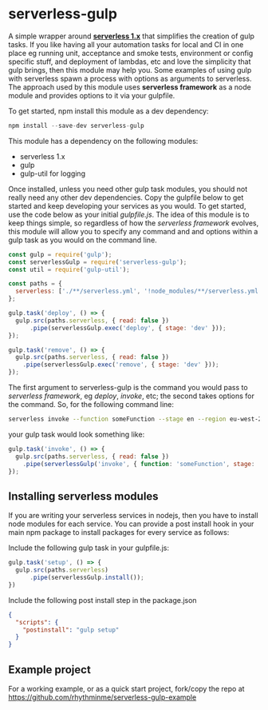 # serverless-gulp
A simple wrapper around **[serverless 1.x](https://serverless.com)** that simplifies the creation of gulp tasks. If you like having all your automation tasks for local and CI in one place eg running unit, acceptance and smoke tests, environment or config specific stuff, and deployment of lambdas, etc and love the simplicity that gulp brings, then this module may help you.
Some examples of using gulp with serverless spawn a process with options as arguments to serverless. The approach used by this module uses **serverless framework** as a node module and provides options to it via your gulpfile.

To get started, npm install this module as a dev dependency:

```javascript
npm install --save-dev serverless-gulp
```

This module has a dependency on the following modules:

* serverless 1.x
* gulp
* gulp-util for logging

Once installed, unless you need other gulp task modules, you should not really need any other dev dependencies. Copy the gulpfile below to get started and keep developing your services as you would.
To get started, use the code below as your initial *gulpfile.js*. The idea of this module is to keep things simple, so regardless of how the *serverless framework* evolves, this module will allow you to specify any command and and options within a gulp task as you would on the command line.

```javascript
const gulp = require('gulp');
const serverlessGulp = require('serverless-gulp');
const util = require('gulp-util');

const paths = {
  serverless: ['./**/serverless.yml', '!node_modules/**/serverless.yml']
};

gulp.task('deploy', () => {
  gulp.src(paths.serverless, { read: false })
      .pipe(serverlessGulp.exec('deploy', { stage: 'dev' }));
});

gulp.task('remove', () => {
  gulp.src(paths.serverless, { read: false })
    .pipe(serverlessGulp.exec('remove', { stage: 'dev' }));
});
```

The first argument to serverless-gulp is the command you would pass to *serverless framework*, eg *deploy*, *invoke*, etc; the second takes options for the command. So, for the following command line:

```bash
serverless invoke --function someFunction --stage en --region eu-west-2
```

your gulp task would look something like:

```javascript
gulp.task('invoke', () => {
  gulp.src(paths.serverless, { read: false })
    .pipe(serverlessGulp('invoke', { function: 'someFunction', stage: 'en', region: 'eu-west-1' }));
});
```

## Installing serverless modules
If you are writing your serverless services in nodejs, then you have to install node modules for each service. You can provide a post install hook in your main npm package to install packages for every service as follows:

Include the following gulp task in your gulpfile.js:

```javascript
gulp.task('setup', () => {
  gulp.src(paths.serverless)
      .pipe(serverlessGulp.install());
})
```

Include the following post install step in the package.json

```json
{
  "scripts": {
    "postinstall": "gulp setup"
  }
}
```

## Example project

For a working example, or as a quick start project, fork/copy the repo at https://github.com/rhythminme/serverless-gulp-example
